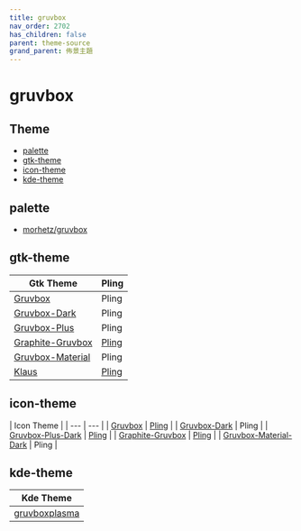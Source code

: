 ```yaml
---
title: gruvbox
nav_order: 2702
has_children: false
parent: theme-source
grand_parent: 佈景主題
---
```



# gruvbox


## Theme

* [palette](#palette)
* [gtk-theme](#gtk-theme)
* [icon-theme](#icon-theme)
* [kde-theme](#kde-theme)


## palette

* [morhetz/gruvbox](https://github.com/morhetz/gruvbox)


## gtk-theme

| Gtk Theme | Pling |
| --- | --- |
| [Gruvbox](https://github.com/archcraft-os/archcraft-themes/tree/main/archcraft-gtk-theme-gruvbox/files/Gruvbox) | Pling |
| [Gruvbox-Dark](https://github.com/jmattheis/gruvbox-dark-gtk) | Pling |
| [Gruvbox-Plus](https://github.com/SylEleuth/gruvbox-plus-gtk) | Pling |
| [Graphite-Gruvbox](https://github.com/Fausto-Korpsvart/Gruvbox-GTK-Theme) | [Pling](https://www.pling.com/p/1681313/) |
| [Gruvbox-Material](https://github.com/sainnhe/gruvbox-material-gtk) | Pling |
| [Klaus](https://github.com/tsbarnes/Klaus) | [Pling](https://www.pling.com/p/1436515/) |


## icon-theme

| Icon Theme |
| --- | --- |
| [Gruvbox](https://www.opencode.net/adhe/gruvboxplasma/-/tree/master/icons/Gruvbox?ref_type=heads) | [Pling](https://www.pling.com/p/1327720/) |
| [Gruvbox-Dark](https://github.com/jmattheis/gruvbox-dark-icons-gtk) | Pling |
| [Gruvbox-Plus-Dark](https://github.com/SylEleuth/gruvbox-plus-icon-pack) | [Pling](https://www.pling.com/p/1961046/) |
| [Graphite-Gruvbox](https://github.com/Fausto-Korpsvart/Gruvbox-GTK-Theme/tree/master/icons) | [Pling](https://www.pling.com/p/1681460/) |
| [Gruvbox-Material-Dark](https://github.com/sainnhe/gruvbox-material-gtk/tree/master/icons/Gruvbox-Material-Dark) | Pling |


## kde-theme

| Kde Theme |
| --- |
| [gruvboxplasma](https://www.opencode.net/adhe/gruvboxplasma/) |
